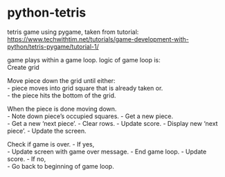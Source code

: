 # python-tetris
tetris game using pygame, taken from tutorial: https://www.techwithtim.net/tutorials/game-development-with-python/tetris-pygame/tutorial-1/


game plays within a game loop. logic of game loop is:  
  Create grid  
  
  Move piece down the grid until either:  
    - piece moves into grid square that is already taken or.  
    - the piece hits the bottom of the grid.   
  
  When the piece is done moving down.   
    - Note down piece’s occupied squares. 
    - Get a new piece.   
    - Get a new ‘next piece’. 
    - Clear rows. 
    - Update score. 
    - Display new ‘next piece’. 
    - Update the screen. 
  
  Check if game is over. 
    - If yes,  
      - Update screen with game over message. 
      - End game loop. 
      - Update score. 
    - If no,   
      - Go back to beginning of game loop. 
